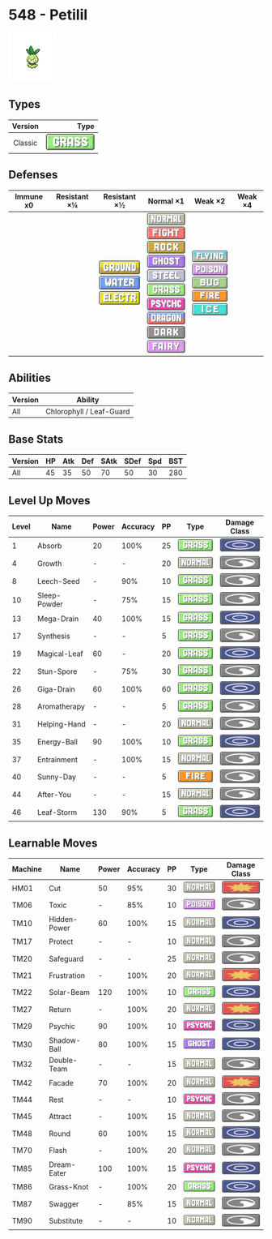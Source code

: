 # 548 - Petilil

![petilil](../img/pokemon/548.png)

## Types

| Version | Type                             |
| :-----: | -------------------------------: |
| Classic | ![grass](../img/types/grass.png) |

## Defenses

| Immune x0 | Resistant ×¼ | Resistant ×½                                                                                                       | Normal ×1                                                                                                                                                                                                                                                                                                                                                                               | Weak ×2                                                                                                                                                                        | Weak ×4 |
| --------- | ------------ | ------------------------------------------------------------------------------------------------------------------ | --------------------------------------------------------------------------------------------------------------------------------------------------------------------------------------------------------------------------------------------------------------------------------------------------------------------------------------------------------------------------------------- | ------------------------------------------------------------------------------------------------------------------------------------------------------------------------------ | ------- |
|           |              | ![ground](../img/types/ground.png)<br/>![water](../img/types/water.png)<br/>![electric](../img/types/electric.png) | ![normal](../img/types/normal.png)<br/>![fighting](../img/types/fighting.png)<br/>![rock](../img/types/rock.png)<br/>![ghost](../img/types/ghost.png)<br/>![steel](../img/types/steel.png)<br/>![grass](../img/types/grass.png)<br/>![psychic](../img/types/psychic.png)<br/>![dragon](../img/types/dragon.png)<br/>![dark](../img/types/dark.png)<br/>![fairy](../img/types/fairy.png) | ![flying](../img/types/flying.png)<br/>![poison](../img/types/poison.png)<br/>![bug](../img/types/bug.png)<br/>![fire](../img/types/fire.png)<br/>![ice](../img/types/ice.png) |         |

## Abilities

| Version | Ability                  |
| ------- | ------------------------ |
| All     | Chlorophyll / Leaf-Guard |

## Base Stats

| Version | HP | Atk | Def | SAtk | SDef | Spd | BST |
| ------- | -- | --- | --- | ---- | ---- | --- | --- |
| All     | 45 | 35  | 50  | 70   | 50   | 30  | 280 |

## Level Up Moves

| Level | Name         | Power | Accuracy | PP | Type                               | Damage Class                         |
| ----- | ------------ | ----- | -------- | -- | ---------------------------------- | ------------------------------------ |
| 1     | Absorb       | 20    | 100%     | 25 | ![grass](../img/types/grass.png)   | ![special](../img/types/special.png) |
| 4     | Growth       | -     | -        | 20 | ![normal](../img/types/normal.png) | ![status](../img/types/status.png)   |
| 8     | Leech-Seed   | -     | 90%      | 10 | ![grass](../img/types/grass.png)   | ![status](../img/types/status.png)   |
| 10    | Sleep-Powder | -     | 75%      | 15 | ![grass](../img/types/grass.png)   | ![status](../img/types/status.png)   |
| 13    | Mega-Drain   | 40    | 100%     | 15 | ![grass](../img/types/grass.png)   | ![special](../img/types/special.png) |
| 17    | Synthesis    | -     | -        | 5  | ![grass](../img/types/grass.png)   | ![status](../img/types/status.png)   |
| 19    | Magical-Leaf | 60    | -        | 20 | ![grass](../img/types/grass.png)   | ![special](../img/types/special.png) |
| 22    | Stun-Spore   | -     | 75%      | 30 | ![grass](../img/types/grass.png)   | ![status](../img/types/status.png)   |
| 26    | Giga-Drain   | 60    | 100%     | 60 | ![grass](../img/types/grass.png)   | ![special](../img/types/special.png) |
| 28    | Aromatherapy | -     | -        | 5  | ![grass](../img/types/grass.png)   | ![status](../img/types/status.png)   |
| 31    | Helping-Hand | -     | -        | 20 | ![normal](../img/types/normal.png) | ![status](../img/types/status.png)   |
| 35    | Energy-Ball  | 90    | 100%     | 10 | ![grass](../img/types/grass.png)   | ![special](../img/types/special.png) |
| 37    | Entrainment  | -     | 100%     | 15 | ![normal](../img/types/normal.png) | ![status](../img/types/status.png)   |
| 40    | Sunny-Day    | -     | -        | 5  | ![fire](../img/types/fire.png)     | ![status](../img/types/status.png)   |
| 44    | After-You    | -     | -        | 15 | ![normal](../img/types/normal.png) | ![status](../img/types/status.png)   |
| 46    | Leaf-Storm   | 130   | 90%      | 5  | ![grass](../img/types/grass.png)   | ![special](../img/types/special.png) |

## Learnable Moves

| Machine | Name         | Power | Accuracy | PP | Type                                 | Damage Class                           |
| ------- | ------------ | ----- | -------- | -- | ------------------------------------ | -------------------------------------- |
| HM01    | Cut          | 50    | 95%      | 30 | ![normal](../img/types/normal.png)   | ![physical](../img/types/physical.png) |
| TM06    | Toxic        | -     | 85%      | 10 | ![poison](../img/types/poison.png)   | ![status](../img/types/status.png)     |
| TM10    | Hidden-Power | 60    | 100%     | 15 | ![normal](../img/types/normal.png)   | ![special](../img/types/special.png)   |
| TM17    | Protect      | -     | -        | 10 | ![normal](../img/types/normal.png)   | ![status](../img/types/status.png)     |
| TM20    | Safeguard    | -     | -        | 25 | ![normal](../img/types/normal.png)   | ![status](../img/types/status.png)     |
| TM21    | Frustration  | -     | 100%     | 20 | ![normal](../img/types/normal.png)   | ![physical](../img/types/physical.png) |
| TM22    | Solar-Beam   | 120   | 100%     | 10 | ![grass](../img/types/grass.png)     | ![special](../img/types/special.png)   |
| TM27    | Return       | -     | 100%     | 20 | ![normal](../img/types/normal.png)   | ![physical](../img/types/physical.png) |
| TM29    | Psychic      | 90    | 100%     | 10 | ![psychic](../img/types/psychic.png) | ![special](../img/types/special.png)   |
| TM30    | Shadow-Ball  | 80    | 100%     | 15 | ![ghost](../img/types/ghost.png)     | ![special](../img/types/special.png)   |
| TM32    | Double-Team  | -     | -        | 15 | ![normal](../img/types/normal.png)   | ![status](../img/types/status.png)     |
| TM42    | Facade       | 70    | 100%     | 20 | ![normal](../img/types/normal.png)   | ![physical](../img/types/physical.png) |
| TM44    | Rest         | -     | -        | 10 | ![psychic](../img/types/psychic.png) | ![status](../img/types/status.png)     |
| TM45    | Attract      | -     | 100%     | 15 | ![normal](../img/types/normal.png)   | ![status](../img/types/status.png)     |
| TM48    | Round        | 60    | 100%     | 15 | ![normal](../img/types/normal.png)   | ![special](../img/types/special.png)   |
| TM70    | Flash        | -     | 100%     | 20 | ![normal](../img/types/normal.png)   | ![status](../img/types/status.png)     |
| TM85    | Dream-Eater  | 100   | 100%     | 15 | ![psychic](../img/types/psychic.png) | ![special](../img/types/special.png)   |
| TM86    | Grass-Knot   | -     | 100%     | 20 | ![grass](../img/types/grass.png)     | ![special](../img/types/special.png)   |
| TM87    | Swagger      | -     | 85%      | 15 | ![normal](../img/types/normal.png)   | ![status](../img/types/status.png)     |
| TM90    | Substitute   | -     | -        | 10 | ![normal](../img/types/normal.png)   | ![status](../img/types/status.png)     |